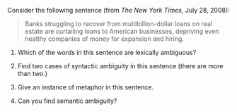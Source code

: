 

Consider the following sentence (from <i>The New York Times,</i>
July 28, 2008):<br>

> Banks struggling to recover from multibillion-dollar loans on real
> estate are curtailing loans to American businesses, depriving even
> healthy companies of money for expansion and hiring.

1.  Which of the words in this sentence are lexically ambiguous?<br>

2.  Find two cases of syntactic ambiguity in this sentence (there are
    more than two.)<br>

3.  Give an instance of metaphor in this sentence.<br>

4.  Can you find semantic ambiguity?
<br>
